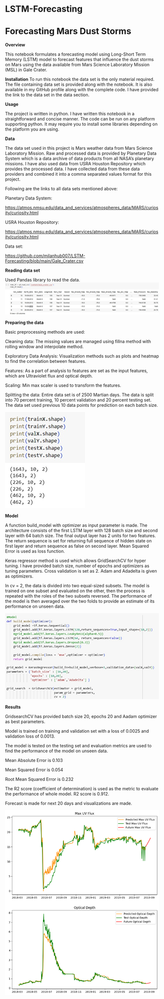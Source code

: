 # LSTM-Forecasting
# Forecasting Mars Dust Storms

**Overview**

This notebook formulates a forecasting model using Long-Short Term Memory (LSTM) model to forecast features that influence the dust storms on Mars using the data available from Mars Science Laboratory Mission (MSL) in Gale Crater.

**Installation**
To run this notebook the data set is the only material required. The file containing data set is provided along with the notebook. It is also available in my GitHub profile along with the complete code. I have provided the link to the data set in the data section.

**Usage**

The project is written in python. I have written this notebook in a straightforward and concise manner. The code can be run on any platform supporting python. It may require you to install some libraries depending on the platform you are using.

**Data**

The data set used in this project is Mars weather data from Mars Science Laboratory Mission. Raw and processed data is provided by Planetary Data System which is a data archive of data products from all NASA’s planetary missions. I have also used data from USRA Houston Repository which provides the processed data. I have collected data from these data providers and combined it into a comma separated values format for this project.

Following are the links to all data sets mentioned above:

Planetary Data System:

https://atmos.nmsu.edu/data_and_services/atmospheres_data/MARS/curiosity/curiosity.html

USRA Houston Repository:

https://atmos.nmsu.edu/data_and_services/atmospheres_data/MARS/curiosity/curiosity.html

Data set:

https://github.com/milanhub007/LSTM-Forecasting/blob/main/Gale_Crater.csv

**Reading data set**

Used Pandas library to read the data.
![alt text](https://github.com/milanhub007/LSTM-Forecasting/blob/main/Images/data.jpg?raw=true)

**Preparing the data**

Basic preprocessing methods are used:

Cleaning data: The missing values are managed using fillna method with rolling window and interpolate method.

Exploratory Data Analysis: Visualization methods such as plots and heatmap to find the correlation between features.

Features: As a part of analysis to features are set as the input features, which are Ultraviolet flux and optical depth.

Scaling: Min max scaler is used to transform the features.

Splitting the data: Entire data set is of 2500 Martian days. The data is split into 70 percent training, 10 percent validation and 20 percent testing set. The data set used previous 10 data points for
prediction on each batch size.

![alt ext](https://github.com/milanhub007/LSTM-Forecasting/blob/main/Images/shape.jpg?raw=true)

**Model** 

A function build_model with optimizer as input parameter is made. The architecture consists of the first LSTM layer with 128 batch size and second layer with 64 batch size. The final output layer has 2 units for two features. The return sequence is set for returning full sequence of hidden state on first layer and return sequence as false on second layer. Mean Squared Error is used as loss function.

Keras regressor method is used which allows GridSearchCV for hyper tuning. I have provided batch size, number of epochs and optimizers as tuning parameters. Cross validation is set as 2. Adam and Adadelta is given as optimizers.

In cv = 2, the data is divided into two equal-sized subsets. The model is trained on one subset and evaluated on the other, then the process is repeated with the roles of the two subsets reversed. The performance of the model is then averaged over the two folds to provide an estimate of its performance on unseen data.

![alt xt](https://github.com/milanhub007/LSTM-Forecasting/blob/main/Images/model.jpg?raw=true)

**Results**

GridsearchCV has provided batch size 20, epochs 20 and Aadam optimizer as best parameters.

Model is trained on training and validation set with a loss of 0.0025 and validation loss of 0.0013.

The model is tested on the testing set and evaluation metrics are used to find the performance of the model on unseen data. 

Mean Absolute Error is 0.103

Mean Squared Error is 0.054

Root Mean Squared Error is 0.232

The R2 score (coefficient of determination) is used as the metric to evaluate the performance of whole model. R2 score is 0.912.

Forecast is made for next 20 days and visualizations are made.

![alt t](https://github.com/milanhub007/LSTM-Forecasting/blob/main/Images/forecast.png?raw=true)



